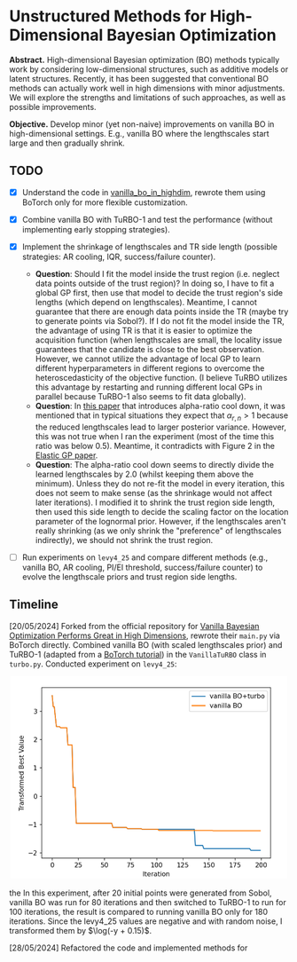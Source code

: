 # Unstructured Methods for High-Dimensional Bayesian Optimization

**Abstract.** High-dimensional Bayesian optimization (BO) methods typically work by considering low-dimensional structures, such as additive models or latent structures. Recently, it has been suggested that conventional BO methods can actually work well in high dimensions with minor adjustments. We will explore the strengths and limitations of such approaches, as well as possible improvements.

**Objective.** Develop minor (yet non-naive) improvements on vanilla BO in high-dimensional settings. E.g., vanilla BO where the lengthscales start large and then gradually shrink.

## TODO

- [x] Understand the code in [vanilla_bo_in_highdim](https://github.com/hvarfner/vanilla_bo_in_highdim), rewrote them using BoTorch only for more flexible customization.
- [x] Combine vanilla BO with TuRBO-1 and test the performance (without implementing early stopping strategies).
- [x] Implement the shrinkage of lengthscales and TR side length (possible strategies: AR cooling, IQR, success/failure counter).
  - **Question**: Should I fit the model inside the trust region (i.e. neglect data points outside of the trust region)? In doing so, I have to fit a global GP first, then use that model to decide the trust region's side lengths (which depend on lengthscales). Meantime, I cannot guarantee that there are enough data points inside the TR (maybe try to generate points via Sobol?). If I do not fit the model inside the TR, the advantage of using TR is that it is easier to optimize the acquisition function (when lengthscales are small, the locality issue guarantees that the candidate is close to the best observation. However, we cannot utilize the advantage of local GP to learn different hyperparameters in different regions to overcome the heteroscedasticity of the objective function. (I believe TuRBO utilizes this advantage by restarting and running different local GPs in parallel because TuRBO-1 also seems to fit data globally).
  - **Question**: In [this paper](https://arxiv.org/pdf/1612.03117) that introduces alpha-ratio cool down, it was mentioned that in typical situations they expect that $\alpha_{r, n} > 1$ because the reduced lengthscales lead to larger posterior variance. However, this was not true when I ran the experiment (most of the time this ratio was below $0.5$). Meantime, it contradicts with Figure 2 in the [Elastic GP paper](https://proceedings.mlr.press/v70/rana17a/rana17a.pdf). 
  - **Question**: The alpha-ratio cool down seems to directly divide the learned lengthscales by $2.0$ (whilst keeping them above the minimum). Unless they do not re-fit the model in every iteration, this does not seem to make sense (as the shrinkage would not affect later iterations). I modified it to shrink the trust region side length, then used this side length to decide the scaling factor on the location parameter of the lognormal prior. However, if the lengthscales aren't really shrinking (as we only shrink the "preference" of lengthscales indirectly), we should not shrink the trust region. 
- [ ] Run experiments on ```levy4_25``` and compare different methods (e.g., vanilla BO, AR cooling, PI/EI threshold, success/failure counter) to evolve the lengthscale priors and trust region side lengths.


## Timeline

[20/05/2024] Forked from the official repository for [Vanilla Bayesian Optimization Performs Great in High Dimensions](https://github.com/hvarfner/vanilla_bo_in_highdim), rewrote their ```main.py``` via BoTorch directly. Combined vanilla BO (with scaled lengthscales prior) and TuRBO-1 (adapted from a [BoTorch tutorial](https://botorch.org/tutorials/turbo_1)) in the ```VanillaTuRBO``` class in ```turbo.py```. Conducted experiment on ```levy4_25```:

<p align="center">
  <img src="./figures/figure_05_20.png" alt="figure_05_20.png" width="500"/>
</p>
the 
In this experiment, after 20 initial points were generated from Sobol, vanilla BO was run for 80 iterations and then switched to TuRBO-1 to run for 100 iterations, the result is compared to running vanilla BO only for 180 iterations. Since the levy4_25 values are negative and with random noise, I transformed them by $\log(-y + 0.15)$.

[28/05/2024] Refactored the code and implemented methods for 

